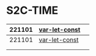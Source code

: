 # S2C-TIME

|221101|[var-let-const](https://github.com/SLOW-STEADY-CLUB/S2C-TIME/blob/main/docs.md/var-let-const.md)||
|------|---|---|
|221101|[var-let-const](https://github.com/SLOW-STEADY-CLUB/S2C-TIME/blob/main/docs.md/var-let-const.md)||
||||
||||

